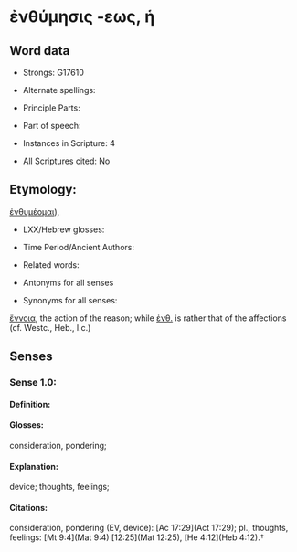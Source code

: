 # ἐνθύμησις -εως, ἡ

<!-- Status: S2=NeedsEdits -->
<!-- Lexica used for edits:   -->

## Word data

* Strongs: G17610

* Alternate spellings:



* Principle Parts: 


* Part of speech: 


* Instances in Scripture: 4

* All Scriptures cited: No

## Etymology: 

[ἐνθυμέομαι]()), 

* LXX/Hebrew glosses: 


* Time Period/Ancient Authors: 


* Related words: 

* Antonyms for all senses

* Synonyms for all senses: 

 [ἔννοια](../G17710/01.md), the action of the reason; while [ἐνθ.]() is rather that of the affections (cf. Westc., Heb., l.c.) 

## Senses 


### Sense  1.0: 

#### Definition: 

#### Glosses: 

consideration, pondering; 

#### Explanation: 

device; 
thoughts, feel­ings; 

#### Citations: 

consideration, pondering (EV, device): [Ac 17:29](Act 17:29); pl., thoughts, feel­ings: [Mt 9:4](Mat 9:4) [12:25](Mat 12:25), [He 4:12](Heb 4:12).†
